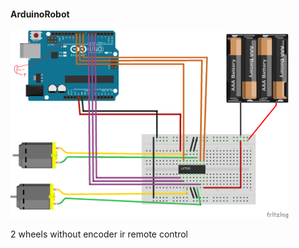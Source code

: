 #### ArduinoRobot

<img src="l293d_arduino_bb.png" alt="l293d_arduino_bb"  height="300">

  2 wheels without encoder
  ir remote control
